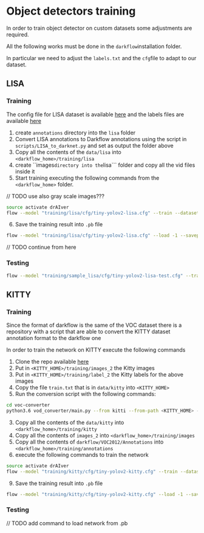 # Object detectors training

In order to train object detector on custom datasets some adjustments are required.

All the following works must be done in the ```darkflow```installation folder.

In particular we need to adjust the ```labels.txt``` and the ```cfg```file to adapt to our dataset.

## LISA

### Training

The config file for LISA dataset is available [here](https://github.com/MarcoSignoretto/drAIver/tree/master/data/trafficsigns_detector/tiny-yolov2-lisa.cfg) and the labels files are available [here](https://github.com/MarcoSignoretto/drAIver/tree/master/data/trafficsigns_detector/labels.txt) 

1. create ```annotations``` directory into the ```lisa``` folder
2. Convert LISA annotations to Darkflow annotations using the script in ```scripts/LISA_to_darknet.py``` and set as output the folder above
3. Copy all the contents of the ```data/lisa``` into ```<darkflow_home>/training/lisa```
4. create ``images``` directory into the ```lisa``` folder and copy all the vid files inside it
5. Start training executing the following commands from the ```<darkflow_home>``` folder.

// TODO use also gray scale images???

```sh
source activate drAIver
flow --model "training/lisa/cfg/tiny-yolov2-lisa.cfg" --train --dataset "training/lisa/images" --annotation "training/lisa/annotations" --labels "training/lisa/labels.txt"
```
6. Save the training result into ```.pb``` file 
```sh
flow --model "training/lisa/cfg/tiny-yolov2-lisa.cfg" --load -1 --savepb
```
// TODO continue from here
### Testing
```sh
flow --model "training/sample_lisa/cfg/tiny-yolov2-lisa-test.cfg" --train --dataset "training/sample_lisa/images" --annotation "training/sample_lisa/annotations" --labels "training/sample_lisa/labels.txt"
```

## KITTY

### Training

Since the format of darkflow is the same of the VOC dataset there is a repository with a script that are able to convert the KITTY dataset annotation format to the darkflow one

In order to train the network on KITTY execute the following commands

1. Clone the repo available [here](https://github.com/umautobots/vod-converter)
2. Put in ```<KITTY_HOME>/training/images_2``` the Kitty images
3. Put in ```<KITTY_HOME>/training/label_2``` the Kitty labels for the above images
4. Copy the file ```train.txt``` that is in ```data/kitty``` into ```<KITTY_HOME>```
5. Run the conversion script with the following commands:
```sh
cd voc-converter
python3.6 vod_converter/main.py --from kitti --from-path <KITTY_HOME> --to voc --to-path <KITTY_HOME>/darkflow
```
3. Copy all the contents of the ```data/kitty``` into ```<darkflow_home>/training/kitty```
6. Copy all the contents of ```images_2```  into ```<darkflow_home>/training/images```
7. Copy all the contents of ```darkflow/VOC2012/Annotations```  into ```<darkflow_home>/training/annotations```
8. execute the following commands to train the network

```sh
source activate drAIver
flow --model "training/kitty/cfg/tiny-yolov2-kitty.cfg" --train --dataset "training/kitty/images" --annotation "training/kitty/annotations" --labels "training/kitty/labels.txt"
```

9. Save the training result into ```.pb``` file
```sh
flow --model "training/kitty/cfg/tiny-yolov2-kitty.cfg" --load -1 --savepb
```

### Testing

// TODO add command to load network from .pb


